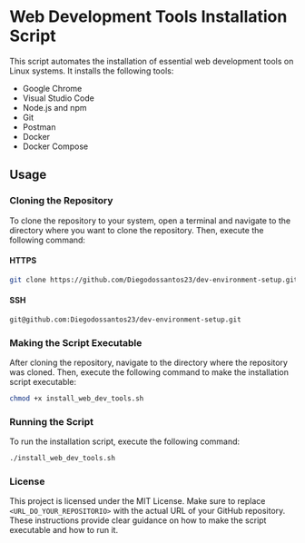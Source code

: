 # Web Development Tools Installation Script

This script automates the installation of essential web development tools on Linux systems. It installs the following tools:

- Google Chrome
- Visual Studio Code
- Node.js and npm
- Git
- Postman
- Docker
- Docker Compose

## Usage

### Cloning the Repository

To clone the repository to your system, open a terminal and navigate to the directory where you want to clone the repository. Then, execute the following command:

#### HTTPS
```bash
git clone https://github.com/Diegodossantos23/dev-environment-setup.git
```

#### SSH
```bash 
git@github.com:Diegodossantos23/dev-environment-setup.git
```
### Making the Script Executable

After cloning the repository, navigate to the directory where the repository was cloned. Then, execute the following command to make the installation script executable:
```bash
chmod +x install_web_dev_tools.sh
```

### Running the Script
To run the installation script, execute the following command:
```bash
./install_web_dev_tools.sh
```

### License
This project is licensed under the MIT License.
Make sure to replace `<URL_DO_YOUR_REPOSITORIO>` with the actual URL of your GitHub repository. These instructions provide clear guidance on how to make the script executable and how to run it.
